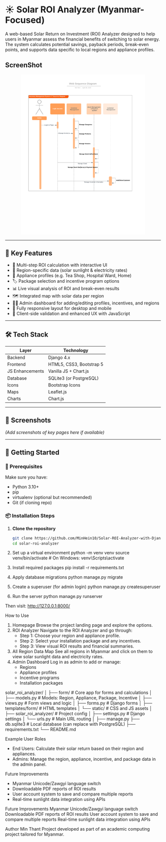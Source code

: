 # ☀️ Solar ROI Analyzer (Myanmar-Focused)

A web-based Solar Return on Investment (ROI) Analyzer designed to help users in Myanmar assess the financial benefits of switching to solar energy. The system calculates potential savings, payback periods, break-even points, and supports data specific to local regions and appliance profiles.

ScreenShot
----------
<p align="center"><img src="https://github.com/MinHein10/Inventory-Management-System-in-Laravel/blob/main/inventorysystem2.png" width="400"></p>

-----
## 🌟 Key Features

- 🔄 Multi-step ROI calculation with interactive UI
- 📍 Region-specific data (solar sunlight & electricity rates)
- 🧰 Appliance profiles (e.g. Tea Shop, Hospital Ward, Home)
- 🏷️ Package selection and incentive program options
- 📊 Live visual analysis of ROI and break-even results
- 🗺️ Integrated map with solar data per region
- 🧑‍💼 Admin dashboard for adding/editing profiles, incentives, and regions
- 📱 Fully responsive layout for desktop and mobile
- 🧠 Client-side validation and enhanced UX with JavaScript

---

## 🛠 Tech Stack

| Layer          | Technology               |
|----------------|--------------------------|
| Backend        | Django 4.x               |
| Frontend       | HTML5, CSS3, Bootstrap 5 |
| JS Enhancements| Vanilla JS + Chart.js    |
| Database       | SQLite3 (or PostgreSQL)  |
| Icons          | Bootstrap Icons          |
| Maps           | Leaflet.js               |
| Charts         | Chart.js                 |

---

## 📸 Screenshots

*(Add screenshots of key pages here if available)*

---

## 🚀 Getting Started

### 🔧 Prerequisites

Make sure you have:

- Python 3.10+
- pip
- virtualenv (optional but recommended)
- Git (if cloning repo)

### 📦 Installation Steps

1. **Clone the repository**
   ```bash
   git clone https://github.com/MinHein10/Solar-ROI-Analyzer-with-Django.git
   cd solar-roi-analyzer

2. Set up a virtual environment
python -m venv venv
source venv/bin/activate  # On Windows: venv\Scripts\activate

3. Install required packages
pip install -r requirements.txt

4. Apply database migrations
python manage.py migrate

5. Create a superuser (for admin login)
python manage.py createsuperuser

6. Run the server
python manage.py runserver


Then visit: http://127.0.0.1:8000/

How to Use
1. Homepage
    Browse the project landing page and explore the options.
2. ROI Analyzer
    Navigate to the ROI Analyzer and go through:
    - Step 1: Choose your region and appliance profile.
    - Step 2: Select your installation package and any incentives.
    - Step 3: View visual ROI results and financial summaries.
3. All Region Data Map
    See all regions in Myanmar and click on them to view solar sunlight data and electricity rates.
4. Admin Dashboard
    Log in as admin to add or manage:
    - Regions
    - Appliance profiles
    - Incentive programs
    - Installation packages


solar_roi_analyzer/
│
├── form/                    # Core app for forms and calculations
│   ├── models.py            # Models: Region, Appliance, Package, Incentive
│   ├── views.py             # Form views and logic
│   ├── forms.py             # Django forms
│   ├── templates/form/      # HTML templates
│   └── static/              # CSS and JS assets
│
├── solar_roi_analyzer/      # Project config
│   ├── settings.py          # Django settings
│   └── urls.py              # Main URL routing
│
├── manage.py
├── db.sqlite3               # Local database (can replace with PostgreSQL)
├── requirements.txt
└── README.md


Example User Roles
- End Users: Calculate their solar return based on their region and appliances.
- Admins: Manage the region, appliance, incentive, and package data in the admin panel.


Future Improvements
- Myanmar Unicode/Zawgyi language switch
- Downloadable PDF reports of ROI results
- User account system to save and compare multiple reports
- Real-time sunlight data integration using APIs


Future Improvements
Myanmar Unicode/Zawgyi language switch
Downloadable PDF reports of ROI results
User account system to save and compare multiple reports
Real-time sunlight data integration using APIs

Author
Min Thant
Project developed as part of an academic computing project tailored for Myanmar.
